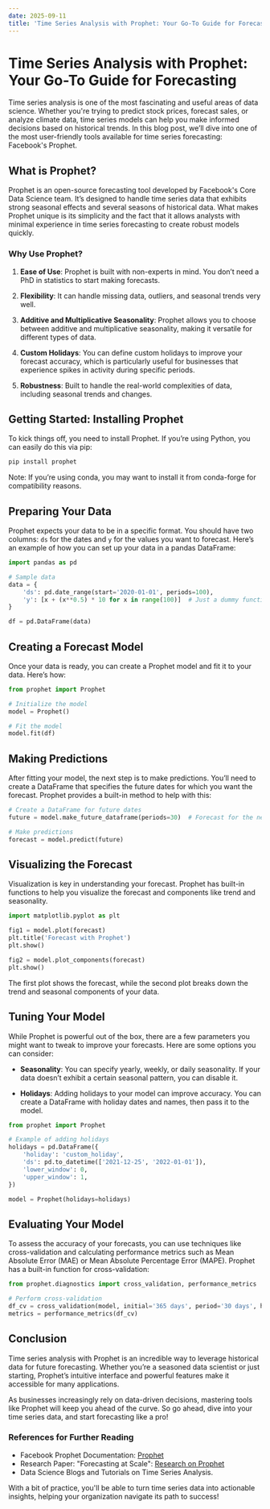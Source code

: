 ```yaml
---
date: 2025-09-11
title: 'Time Series Analysis with Prophet: Your Go-To Guide for Forecasting'
---
```


# Time Series Analysis with Prophet: Your Go-To Guide for Forecasting

Time series analysis is one of the most fascinating and useful areas of data science. Whether you're trying to predict stock prices, forecast sales, or analyze climate data, time series models can help you make informed decisions based on historical trends. In this blog post, we’ll dive into one of the most user-friendly tools available for time series forecasting: Facebook's Prophet. 

## What is Prophet?

<!-- more -->
Prophet is an open-source forecasting tool developed by Facebook's Core Data Science team. It’s designed to handle time series data that exhibits strong seasonal effects and several seasons of historical data. What makes Prophet unique is its simplicity and the fact that it allows analysts with minimal experience in time series forecasting to create robust models quickly.

### Why Use Prophet?

1. **Ease of Use**: Prophet is built with non-experts in mind. You don’t need a PhD in statistics to start making forecasts.
  
2. **Flexibility**: It can handle missing data, outliers, and seasonal trends very well.

3. **Additive and Multiplicative Seasonality**: Prophet allows you to choose between additive and multiplicative seasonality, making it versatile for different types of data.

4. **Custom Holidays**: You can define custom holidays to improve your forecast accuracy, which is particularly useful for businesses that experience spikes in activity during specific periods.

5. **Robustness**: Built to handle the real-world complexities of data, including seasonal trends and changes.

## Getting Started: Installing Prophet

To kick things off, you need to install Prophet. If you’re using Python, you can easily do this via pip:

```bash
pip install prophet
```

Note: If you’re using conda, you may want to install it from conda-forge for compatibility reasons.

## Preparing Your Data

Prophet expects your data to be in a specific format. You should have two columns: `ds` for the dates and `y` for the values you want to forecast. Here’s an example of how you can set up your data in a pandas DataFrame:

```python
import pandas as pd

# Sample data
data = {
    'ds': pd.date_range(start='2020-01-01', periods=100),
    'y': [x + (x**0.5) * 10 for x in range(100)]  # Just a dummy function for example
}

df = pd.DataFrame(data)
```

## Creating a Forecast Model

Once your data is ready, you can create a Prophet model and fit it to your data. Here’s how:

```python
from prophet import Prophet

# Initialize the model
model = Prophet()

# Fit the model
model.fit(df)
```

## Making Predictions

After fitting your model, the next step is to make predictions. You’ll need to create a DataFrame that specifies the future dates for which you want the forecast. Prophet provides a built-in method to help with this:

```python
# Create a DataFrame for future dates
future = model.make_future_dataframe(periods=30)  # Forecast for the next 30 days

# Make predictions
forecast = model.predict(future)
```

## Visualizing the Forecast

Visualization is key in understanding your forecast. Prophet has built-in functions to help you visualize the forecast and components like trend and seasonality.

```python
import matplotlib.pyplot as plt

fig1 = model.plot(forecast)
plt.title('Forecast with Prophet')
plt.show()

fig2 = model.plot_components(forecast)
plt.show()
```

The first plot shows the forecast, while the second plot breaks down the trend and seasonal components of your data.

## Tuning Your Model

While Prophet is powerful out of the box, there are a few parameters you might want to tweak to improve your forecasts. Here are some options you can consider:

- **Seasonality**: You can specify yearly, weekly, or daily seasonality. If your data doesn’t exhibit a certain seasonal pattern, you can disable it.
  
- **Holidays**: Adding holidays to your model can improve accuracy. You can create a DataFrame with holiday dates and names, then pass it to the model.

```python
from prophet import Prophet

# Example of adding holidays
holidays = pd.DataFrame({
    'holiday': 'custom_holiday',
    'ds': pd.to_datetime(['2021-12-25', '2022-01-01']),
    'lower_window': 0,
    'upper_window': 1,
})

model = Prophet(holidays=holidays)
```

## Evaluating Your Model

To assess the accuracy of your forecasts, you can use techniques like cross-validation and calculating performance metrics such as Mean Absolute Error (MAE) or Mean Absolute Percentage Error (MAPE). Prophet has a built-in function for cross-validation:

```python
from prophet.diagnostics import cross_validation, performance_metrics

# Perform cross-validation
df_cv = cross_validation(model, initial='365 days', period='30 days', horizon='30 days')
metrics = performance_metrics(df_cv)
```

## Conclusion

Time series analysis with Prophet is an incredible way to leverage historical data for future forecasting. Whether you’re a seasoned data scientist or just starting, Prophet’s intuitive interface and powerful features make it accessible for many applications. 

As businesses increasingly rely on data-driven decisions, mastering tools like Prophet will keep you ahead of the curve. So go ahead, dive into your time series data, and start forecasting like a pro!

### References for Further Reading

- Facebook Prophet Documentation: [Prophet](https://facebook.github.io/prophet/docs/quick_start.html)
- Research Paper: "Forecasting at Scale": [Research on Prophet](https://peerj.com/articles/3105/)
- Data Science Blogs and Tutorials on Time Series Analysis. 

With a bit of practice, you'll be able to turn time series data into actionable insights, helping your organization navigate its path to success!